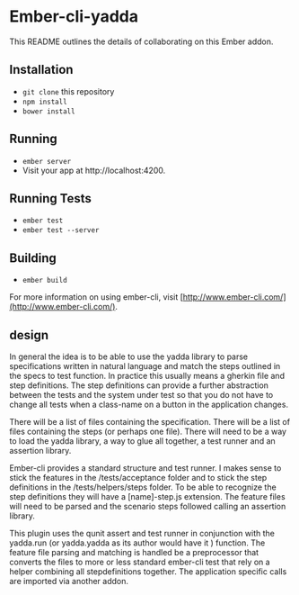 # Ember-cli-yadda

This README outlines the details of collaborating on this Ember addon.

## Installation

* `git clone` this repository
* `npm install`
* `bower install`

## Running

* `ember server`
* Visit your app at http://localhost:4200.

## Running Tests

* `ember test`
* `ember test --server`

## Building

* `ember build`

For more information on using ember-cli, visit [http://www.ember-cli.com/](http://www.ember-cli.com/).

## design

In general the idea is to be able to use the yadda library to parse specifications written in natural language and match the steps outlined in the specs to test function. In practice this usually means a gherkin file and step definitions. The step definitions can provide a further abstraction between the tests and the system under test so that you do not have to change all tests when a class-name on a button in the application changes.

There will be a list of files containing the specification. There will be a list of files containing the steps (or perhaps one file). There will need to be a way to load the yadda library, a way to glue all together, a test runner and an assertion library.

Ember-cli provides a standard structure and test runner. I makes sense to stick the features in the /tests/acceptance folder and to stick the step definitions in the /tests/helpers/steps folder. To be able to recognize the step definitions they will have a [name]-step.js extension. The feature files will need to be parsed and the scenario steps followed calling an assertion library.

This plugin uses the qunit assert and test runner in conjunction with the yadda.run (or yadda.yadda as its author would have it ) function. The feature file parsing and matching is handled be a preprocessor that converts the files to more or less standard ember-cli test that rely on a helper combining all stepdefinitions together. The application specific calls are imported via another addon.
